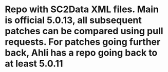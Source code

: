 # Repo with SC2Data XML files. Main is official 5.0.13, all subsequent patches can be compared using pull requests. For patches going further back, Ahli has a repo going back to at least 5.0.11
